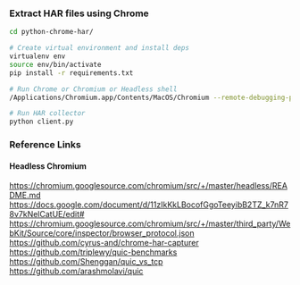 
### Extract HAR files using Chrome  

```bash
cd python-chrome-har/

# Create virtual environment and install deps
virtualenv env
source env/bin/activate
pip install -r requirements.txt

# Run Chrome or Chromium or Headless shell
/Applications/Chromium.app/Contents/MacOS/Chromium --remote-debugging-port=9222  --enable-benchmarking --enable-net-benchmarking

# Run HAR collector
python client.py


```

### Reference Links
#### Headless Chromium
https://chromium.googlesource.com/chromium/src/+/master/headless/README.md  
https://docs.google.com/document/d/11zIkKkLBocofGgoTeeyibB2TZ_k7nR78v7kNelCatUE/edit#  
https://chromium.googlesource.com/chromium/src/+/master/third_party/WebKit/Source/core/inspector/browser_protocol.json  
https://github.com/cyrus-and/chrome-har-capturer 
https://github.com/triplewy/quic-benchmarks 
https://github.com/Shenggan/quic_vs_tcp
https://github.com/arashmolavi/quic

